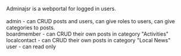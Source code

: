Adminajsr is a webportal for logged in users. <br><br>
admin - can CRUD posts and users, can give roles to users, can give categories to posts.<br>
boardmember - can CRUD their own posts in category "Activities"<br>
localcontact - can CRUD their own posts in category "Local News"<br>
user - can read only